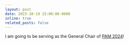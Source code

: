 ```yaml
---
layout: post
date: 2023-10-19 15:00:00-0600
inline: true
related_posts: false
---
```


I am going to be serving as the General Chair of [PAM 2024](https://pam2024.cs.northwestern.edu/)!

